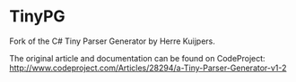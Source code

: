 TinyPG
======

Fork of the C# Tiny Parser Generator by Herre Kuijpers.

The original article and documentation can be found on CodeProject:
http://www.codeproject.com/Articles/28294/a-Tiny-Parser-Generator-v1-2


